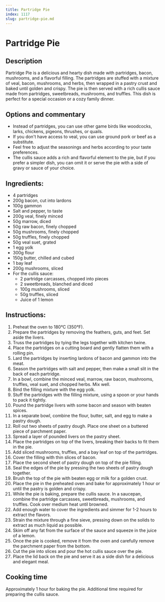```yaml
---
title: Partridge Pie
index: 1117
slug: partridge-pie.md
---
```


# Partridge Pie

## Description
Partridge Pie is a delicious and hearty dish made with partridges, bacon, mushrooms, and a flavorful filling. The partridges are stuffed with a mixture of veal, bacon, mushrooms, and herbs, then wrapped in a pastry crust and baked until golden and crispy. The pie is then served with a rich cullis sauce made from partridges, sweetbreads, mushrooms, and truffles. This dish is perfect for a special occasion or a cozy family dinner.

## Options and commentary
- Instead of partridges, you can use other game birds like woodcocks, larks, chickens, pigeons, thrushes, or quails.
- If you don't have access to veal, you can use ground pork or beef as a substitute.
- Feel free to adjust the seasonings and herbs according to your taste preferences.
- The cullis sauce adds a rich and flavorful element to the pie, but if you prefer a simpler dish, you can omit it or serve the pie with a side of gravy or sauce of your choice.

## Ingredients:
- 4 partridges
- 200g bacon, cut into lardons
- 100g gammon
- Salt and pepper, to taste
- 200g veal, finely minced
- 50g marrow, diced
- 50g raw bacon, finely chopped
- 50g mushrooms, finely chopped
- 50g truffles, finely chopped
- 50g veal suet, grated
- 1 egg yolk
- 300g flour
- 150g butter, chilled and cubed
- 1 bay leaf
- 200g mushrooms, sliced
- For the cullis sauce:
  - 2 partridge carcasses, chopped into pieces
  - 2 sweetbreads, blanched and diced
  - 100g mushrooms, sliced
  - 50g truffles, sliced
  - Juice of 1 lemon

## Instructions:
1. Preheat the oven to 180°C (350°F).
2. Prepare the partridges by removing the feathers, guts, and feet. Set aside the livers.
3. Truss the partridges by tying the legs together with kitchen twine.
4. Place the partridges on a cutting board and gently flatten them with a rolling pin.
5. Lard the partridges by inserting lardons of bacon and gammon into the meat.
6. Season the partridges with salt and pepper, then make a small slit in the back of each partridge.
7. In a bowl, combine the minced veal, marrow, raw bacon, mushrooms, truffles, veal suet, and chopped herbs. Mix well.
8. Bind the filling mixture with the egg yolk.
9. Stuff the partridges with the filling mixture, using a spoon or your hands to pack it tightly.
10. Pound the partridge livers with some bacon and season with beaten spices.
11. In a separate bowl, combine the flour, butter, salt, and egg to make a pastry dough.
12. Roll out two sheets of pastry dough. Place one sheet on a buttered piece of parchment paper.
13. Spread a layer of pounded livers on the pastry sheet.
14. Place the partridges on top of the livers, breaking their backs to fit them in the pie.
15. Add sliced mushrooms, truffles, and a bay leaf on top of the partridges.
16. Cover the filling with thin slices of bacon.
17. Place the second sheet of pastry dough on top of the pie filling.
18. Seal the edges of the pie by pressing the two sheets of pastry dough together.
19. Brush the top of the pie with beaten egg or milk for a golden crust.
20. Place the pie in the preheated oven and bake for approximately 1 hour or until the pastry is golden and crispy.
21. While the pie is baking, prepare the cullis sauce. In a saucepan, combine the partridge carcasses, sweetbreads, mushrooms, and truffles. Cook over medium heat until browned.
22. Add enough water to cover the ingredients and simmer for 1-2 hours to extract the flavors.
23. Strain the mixture through a fine sieve, pressing down on the solids to extract as much liquid as possible.
24. Skim off any fat from the surface of the sauce and squeeze in the juice of a lemon.
25. Once the pie is cooked, remove it from the oven and carefully remove the parchment paper from the bottom.
26. Cut the pie into slices and pour the hot cullis sauce over the pie.
27. Place the lid back on the pie and serve it as a side dish for a delicious and elegant meal.

## Cooking time
Approximately 1 hour for baking the pie. Additional time required for preparing the cullis sauce.